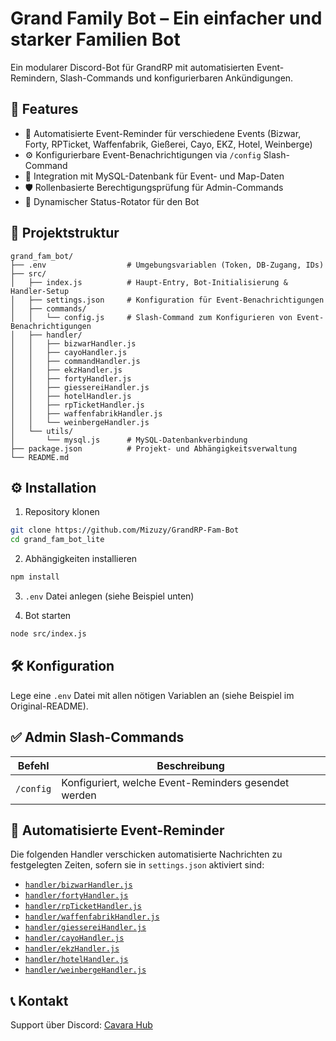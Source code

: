 # Grand Family Bot – Ein einfacher und starker Familien Bot

Ein modularer Discord-Bot für GrandRP mit automatisierten Event-Remindern, Slash-Commands und konfigurierbaren Ankündigungen.

## 🚀 Features

- 🧾 Automatisierte Event-Reminder für verschiedene Events (Bizwar, Forty, RPTicket, Waffenfabrik, Gießerei, Cayo, EKZ, Hotel, Weinberge)
- ⚙️ Konfigurierbare Event-Benachrichtigungen via `/config` Slash-Command
- 🔗 Integration mit MySQL-Datenbank für Event- und Map-Daten
- 🛡️ Rollenbasierte Berechtigungsprüfung für Admin-Commands
- 🔄 Dynamischer Status-Rotator für den Bot

## 🧱 Projektstruktur

```
grand_fam_bot/
├── .env                  # Umgebungsvariablen (Token, DB-Zugang, IDs)
├── src/
│   ├── index.js          # Haupt-Entry, Bot-Initialisierung & Handler-Setup
│   ├── settings.json     # Konfiguration für Event-Benachrichtigungen
│   ├── commands/
│   │   └── config.js     # Slash-Command zum Konfigurieren von Event-Benachrichtigungen
│   ├── handler/
│   │   ├── bizwarHandler.js
│   │   ├── cayoHandler.js
│   │   ├── commandHandler.js
│   │   ├── ekzHandler.js
│   │   ├── fortyHandler.js
│   │   ├── giessereiHandler.js
│   │   ├── hotelHandler.js
│   │   ├── rpTicketHandler.js
│   │   ├── waffenfabrikHandler.js
│   │   └── weinbergeHandler.js
│   └── utils/
│       └── mysql.js      # MySQL-Datenbankverbindung
├── package.json          # Projekt- und Abhängigkeitsverwaltung
└── README.md
```

## ⚙️ Installation

1. Repository klonen
```bash
git clone https://github.com/Mizuzy/GrandRP-Fam-Bot
cd grand_fam_bot_lite
```

2. Abhängigkeiten installieren
```bash
npm install
```

3. `.env` Datei anlegen (siehe Beispiel unten)

4. Bot starten
```bash
node src/index.js
```

## 🛠️ Konfiguration

Lege eine `.env` Datei mit allen nötigen Variablen an (siehe Beispiel im Original-README).

## ✅ Admin Slash-Commands

| Befehl      | Beschreibung                                 |
|-------------|----------------------------------------------|
| `/config`   | Konfiguriert, welche Event-Reminders gesendet werden |

## 📅 Automatisierte Event-Reminder

Die folgenden Handler verschicken automatisierte Nachrichten zu festgelegten Zeiten, sofern sie in `settings.json` aktiviert sind:

- [`handler/bizwarHandler.js`](src/handler/bizwarHandler.js)
- [`handler/fortyHandler.js`](src/handler/fortyHandler.js)
- [`handler/rpTicketHandler.js`](src/handler/rpTicketHandler.js)
- [`handler/waffenfabrikHandler.js`](src/handler/waffenfabrikHandler.js)
- [`handler/giessereiHandler.js`](src/handler/giessereiHandler.js)
- [`handler/cayoHandler.js`](src/handler/cayoHandler.js)
- [`handler/ekzHandler.js`](src/handler/ekzHandler.js)
- [`handler/hotelHandler.js`](src/handler/hotelHandler.js)
- [`handler/weinbergeHandler.js`](src/handler/weinbergeHandler.js)

## 📞 Kontakt

Support über Discord: [Cavara Hub](https://discord.gg/cavarahub)